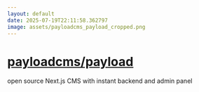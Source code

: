 ```yaml
---
layout: default
date: 2025-07-19T22:11:58.362797
image: assets/payloadcms_payload_cropped.png
---
```


# [payloadcms/payload](https://github.com/payloadcms/payload)

open source Next.js CMS with instant backend and admin panel
